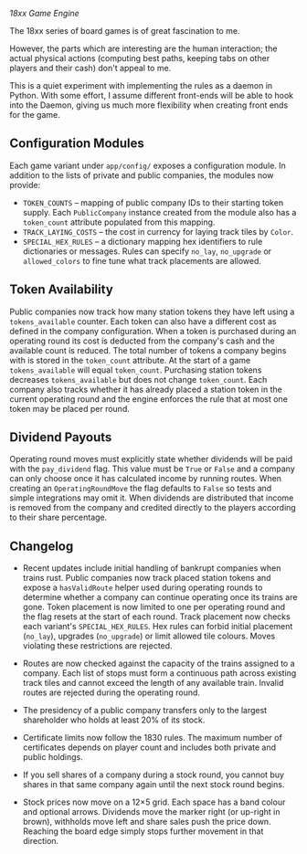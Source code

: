 *18xx Game Engine*

The 18xx series of board games is of great fascination to me.  

However, the parts which are interesting are the human interaction; 
the actual physical actions (computing best paths, keeping tabs on other players and their cash) don't appeal to me.

This is a quiet experiment with implementing the rules as a daemon in Python. 
With some effort, I assume different front-ends will be able to hook into the Daemon, giving us much more flexibility
when creating front ends for the game.

## Configuration Modules

Each game variant under `app/config/` exposes a configuration module. In
addition to the lists of private and public companies, the modules now provide:

* `TOKEN_COUNTS` – mapping of public company IDs to their starting token supply.
  Each `PublicCompany` instance created from the module also has a
  `token_count` attribute populated from this mapping.
* `TRACK_LAYING_COSTS` – the cost in currency for laying track tiles by
  `Color`.
* `SPECIAL_HEX_RULES` – a dictionary mapping hex identifiers to rule
  dictionaries or messages. Rules can specify `no_lay`, `no_upgrade` or
  `allowed_colors` to fine tune what track placements are allowed.

## Token Availability

Public companies now track how many station tokens they have left using a
`tokens_available` counter. Each token can also have a different cost as defined
in the company configuration. When a token is purchased during an operating
round its cost is deducted from the company's cash and the available count is
reduced.
The total number of tokens a company begins with is stored in the
`token_count` attribute. At the start of a game `tokens_available` will equal
`token_count`. Purchasing station tokens decreases `tokens_available` but does
not change `token_count`. Each company also tracks whether it has already placed
a station token in the current operating round and the engine enforces the rule
that at most one token may be placed per round.

## Dividend Payouts

Operating round moves must explicitly state whether dividends will be paid with
the `pay_dividend` flag. This value must be `True` or `False` and a company can
only choose once it has calculated income by running routes. When creating an
`OperatingRoundMove` the flag defaults to `False` so tests and simple
integrations may omit it. When dividends are distributed that income is removed
from the company and credited directly to the players according to their share
percentage.

## Changelog

* Recent updates include initial handling of bankrupt companies when trains rust.
Public companies now track placed station tokens and expose a ``hasValidRoute``
helper used during operating rounds to determine whether a company can continue
operating once its trains are gone.
Token placement is now limited to one per operating round and the flag resets at
the start of each round.
Track placement now checks each variant's `SPECIAL_HEX_RULES`. Hex rules can
forbid initial placement (`no_lay`), upgrades (`no_upgrade`) or limit allowed
tile colours. Moves violating these restrictions are rejected.

* Routes are now checked against the capacity of the trains assigned to a company.
Each list of stops must form a continuous path across existing track tiles and
cannot exceed the length of any available train. Invalid routes are rejected
during the operating round.

* The presidency of a public company transfers only to the largest shareholder
  who holds at least 20% of its stock.
* Certificate limits now follow the 1830 rules. The maximum number of
  certificates depends on player count and includes both private and public
  holdings.

* If you sell shares of a company during a stock round, you cannot buy shares in
  that same company again until the next stock round begins.
* Stock prices now move on a 12×5 grid. Each space has a band colour and
  optional arrows. Dividends move the marker right (or up-right in brown),
  withholds move left and share sales push the price down. Reaching the board
  edge simply stops further movement in that direction.
